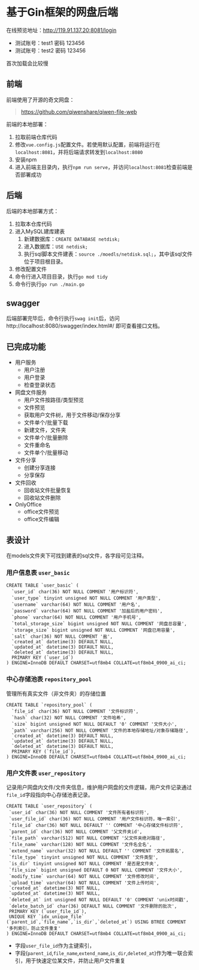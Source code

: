 # 基于Gin框架的网盘后端

在线预览地址：http://119.91.137.20:8081/login
- 测试账号：test1 密码 123456
- 测试账号：test2 密码 123456

首次加载会比较慢


## 前端

前端使用了开源的奇文网盘：

> https://github.com/qiwenshare/qiwen-file-web

前端的本地部署：

1. 拉取前端仓库代码
2. 修改`vue.config.js`配置文件。若使用默认配置，前端将运行在`localhost:8081`，并将后端请求转发到`localhost:8080`
3. 安装npm
4. 进入前端主目录内，执行`npm run serve`，并访问`localhost:8081`检查前端是否部署成功



## 后端

后端的本地部署方式：

1. 拉取本仓库代码
2. 进入MySQL建库建表
   1. 新建数据库：`CREATE DATABASE netdisk;`
   2. 进入数据库：`USE netdisk;`
   3. 执行sql脚本文件建表：`source ./moedls/netdisk.sql;`，其中该sql文件位于项目根目录。
3. 修改配置文件
4. 命令行进入项目目录，执行`go mod tidy`
5. 命令行执行`go run ./main.go`

## swagger
后端部署完毕后，命令行执行`swag init`后，访问 http://localhost:8080/swagger/index.html#/ 即可查看接口文档。


## 已完成功能

- 用户服务
  - 用户注册
  - 用户登录
  - 检查登录状态
- 网盘文件服务
  - 用户文件按路径/类型预览
  - 文件预览
  - 获取用户文件树，用于文件移动/保存分享
  - 文件单个/批量下载
  - 新建文件，文件夹
  - 文件单个/批量删除
  - 文件重命名
  - 文件单个/批量移动
- 文件分享
  - 创建分享连接
  - 分享保存
- 文件回收
  - 回收站文件批量恢复
  - 回收站文件删除
- OnlyOffice
  - office文件预览
  - office文件编辑








## 表设计

在models文件夹下可找到建表的sql文件，各字段可见注释。

### 用户信息表 `user_basic`

```mysql
CREATE TABLE `user_basic` (
  `user_id` char(36) NOT NULL COMMENT '用户标识符',
  `user_type` tinyint unsigned NOT NULL COMMENT '用户类型',
  `username` varchar(64) NOT NULL COMMENT '用户名',
  `password` varchar(64) NOT NULL COMMENT '加盐后的用户密码',
  `phone` varchar(64) NOT NULL COMMENT '用户手机号',
  `total_storage_size` bigint unsigned NOT NULL COMMENT '网盘总容量',
  `storage_size` bigint unsigned NOT NULL COMMENT '网盘已用容量',
  `salt` char(36) NOT NULL COMMENT '盐',
  `created_at` datetime(3) DEFAULT NULL,
  `updated_at` datetime(3) DEFAULT NULL,
  `deleted_at` datetime(3) DEFAULT NULL,
  PRIMARY KEY (`user_id`)
) ENGINE=InnoDB DEFAULT CHARSET=utf8mb4 COLLATE=utf8mb4_0900_ai_ci;
```

### 中心存储池表 `repository_pool`

管理所有真实文件（非文件夹）的存储位置

```mysql
CREATE TABLE `repository_pool` (
  `file_id` char(36) NOT NULL COMMENT '文件标识符',
  `hash` char(32) NOT NULL COMMENT '文件哈希',
  `size` bigint unsigned NOT NULL DEFAULT '0' COMMENT '文件大小',
  `path` varchar(256) NOT NULL COMMENT '文件的本地存储地址/对象存储路径',
  `created_at` datetime(3) DEFAULT NULL,
  `updated_at` datetime(3) DEFAULT NULL,
  `deleted_at` datetime(3) DEFAULT NULL,
  PRIMARY KEY (`file_id`),
) ENGINE=InnoDB DEFAULT CHARSET=utf8mb4 COLLATE=utf8mb4_0900_ai_ci;
```

### 用户文件表 `user_repository`

记录用户网盘内文件/文件夹信息，维护用户网盘的文件逻辑，用户文件记录通过`file_id`字段指向中心存储池表记录。

```mysql
CREATE TABLE `user_repository` (
 `user_id` char(36) NOT NULL COMMENT '文件所有者标识符',
 `user_file_id` char(36) NOT NULL COMMENT '用户文件标识符，唯一索引',
 `file_id` char(36) NOT NULL DEFAULT '' COMMENT '中心存储文件标识符',
 `parent_id` char(36) NOT NULL COMMENT '父文件夹id',
 `file_path` varchar(512) NOT NULL COMMENT '父文件夹绝对路径',
 `file_name` varchar(128) NOT NULL COMMENT '文件名全名',
 `extend_name` varchar(32) NOT NULL DEFAULT '' COMMENT '文件拓展名',
 `file_type` tinyint unsigned NOT NULL COMMENT '文件类型',
 `is_dir` tinyint unsigned NOT NULL COMMENT '是否是文件夹',
 `file_size` bigint unsigned DEFAULT 0 NOT NULL COMMENT '文件大小',
 `modify_time` varchar(64) NOT NULL COMMENT '文件修改时间',
 `upload_time` varchar(64) NOT NULL COMMENT '文件上传时间',
 `created_at` datetime(3) NOT NULL,
 `updated_at` datetime(3) NOT NULL,
 `deleted_at` int unsigned NOT NULL DEFAULT '0' COMMENT 'unix时间戳',
 `delete_batch_id` char(36) DEFAULT NULL COMMENT '文件删除的批次',
 PRIMARY KEY (`user_file_id`),
 UNIQUE KEY `idx_unique_file` (`parent_id`,`file_name`,`is_dir`,`deleted_at`) USING BTREE COMMENT '多列索引，防止文件重复'
) ENGINE=InnoDB DEFAULT CHARSET=utf8mb4 COLLATE=utf8mb4_0900_ai_ci;
```

- 字段`user_file_id`作为主键索引，
- 字段(`parent_id`,`file_name`,`extend_name`,`is_dir`,`deleted_at`)作为唯一联合索引，用于快速定位某文件，并防止用户文件重复











